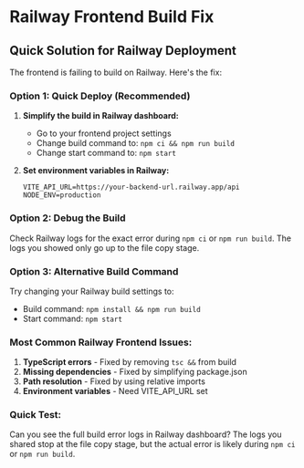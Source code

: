 # Railway Frontend Build Fix

## Quick Solution for Railway Deployment

The frontend is failing to build on Railway. Here's the fix:

### Option 1: Quick Deploy (Recommended)

1. **Simplify the build in Railway dashboard:**
   - Go to your frontend project settings
   - Change build command to: `npm ci && npm run build`
   - Change start command to: `npm start`

2. **Set environment variables in Railway:**
   ```
   VITE_API_URL=https://your-backend-url.railway.app/api
   NODE_ENV=production
   ```

### Option 2: Debug the Build

Check Railway logs for the exact error during `npm ci` or `npm run build`. The logs you showed only go up to the file copy stage.

### Option 3: Alternative Build Command

Try changing your Railway build settings to:
- Build command: `npm install && npm run build`
- Start command: `npm start`

### Most Common Railway Frontend Issues:

1. **TypeScript errors** - Fixed by removing `tsc &&` from build
2. **Missing dependencies** - Fixed by simplifying package.json  
3. **Path resolution** - Fixed by using relative imports
4. **Environment variables** - Need VITE_API_URL set

### Quick Test:
Can you see the full build error logs in Railway dashboard? The logs you shared stop at the file copy stage, but the actual error is likely during `npm ci` or `npm run build`.
